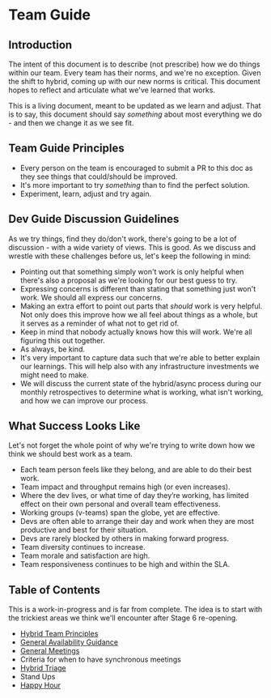 # Team Guide

## Introduction
The intent of this document is to describe (not prescribe) how we do things within our team.  Every team has their norms, and we're no exception.  Given the shift to hybrid, coming up with our new norms is critical.  This document hopes to reflect and articulate what we've learned that works.

This is a living document, meant to be updated as we learn and adjust.  That is to say, this document should say *something* about most everything we do - and then we change it as we see fit.

## Team Guide Principles
- Every person on the team is encouraged to submit a PR to this doc as they see things that could/should be improved.
- It's more important to try *something* than to find the perfect solution.
- Experiment, learn, adjust and try again.

## Dev Guide Discussion Guidelines
As we try things, find they do/don't work, there's going to be a lot of discussion - with a wide variety of views.  This is good.  As we discuss and wrestle with these challenges before us, let's keep the following in mind:
- Pointing out that something simply won't work is only helpful when there's also a proposal as we're looking for our best guess to try.
- Expressing concerns is different than stating that something just won't work.  We should all express our concerns.
- Making an extra effort to point out parts that *should* work is very helpful.  Not only does this improve how we all feel about things as a whole, but it serves as a reminder of what not to get rid of.
- Keep in mind that nobody actually knows how this will work.  We're all figuring this out together.
- As always, be kind.
- It's very important to capture data such that we're able to better explain our learnings.  This will help also with any infrastructure investments we might need to make.
- We will discuss the current state of the hybrid/async process during our monthly retrospectives to determine what is working, what isn't working, and how we can improve our process.

## What Success Looks Like
Let's not forget the whole point of why we're trying to write down how we think we should best work as a team.
-   Each team person feels like they belong, and are able to do their best work.
-	Team impact and throughput remains high (or even increases).
-	Where the dev lives, or what time of day they’re working, has limited effect on their own personal and overall team effectiveness.
-	Working groups (v-teams) span the globe, yet are effective.
-	Devs are often able to arrange their day and work when they are most productive and best for their situation.
-	Devs are rarely blocked by others in making forward progress.
-	Team diversity continues to increase.
-	Team morale and satisfaction are high.
-	Team responsiveness continues to be high and within the SLA.

## Table of Contents
This is a work-in-progress and is far from complete.  The idea is to start with the trickiest areas we think we'll encounter after Stage 6 re-opening.

- [Hybrid Team Principles](hybridprinciples.md)
- [General Availability Guidance](availability.md)
- [General Meetings](meetings.md)
- Criteria for when to have synchronous meetings
- [Hybrid Triage](hybridtriage.md)
- Stand Ups
- [Happy Hour](happyhour.md)